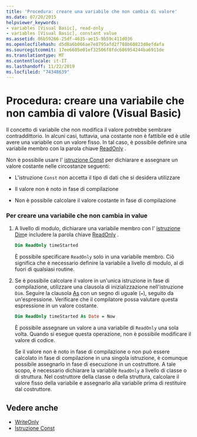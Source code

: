 ```yaml
---
title: 'Procedura: creare una variabile che non cambia di valore'
ms.date: 07/20/2015
helpviewer_keywords:
- variables [Visual Basic], read-only
- variables [Visual Basic], constant value
ms.assetid: 86b59266-25df-4635-ae15-9b59c411d036
ms.openlocfilehash: d5d8a6b066ae7e8795afd2f788b60823d8efdafa
ms.sourcegitcommit: 17ee6605e01ef32506f8fdc686954244ba6911de
ms.translationtype: MT
ms.contentlocale: it-IT
ms.lasthandoff: 11/22/2019
ms.locfileid: "74348639"
---
```

# <a name="how-to-create-a-variable-that-does-not-change-in-value-visual-basic"></a>Procedura: creare una variabile che non cambia di valore (Visual Basic)

Il concetto di variabile che non modifica il valore potrebbe sembrare contraddittorio. In alcuni casi, tuttavia, una costante non è fattibile ed è utile avere una variabile con un valore fisso. In tal caso, è possibile definire una variabile membro con la parola chiave [ReadOnly](../../../../visual-basic/language-reference/modifiers/readonly.md) .

Non è possibile usare l' [istruzione Const](../../../../visual-basic/language-reference/statements/const-statement.md) per dichiarare e assegnare un valore costante nelle circostanze seguenti:

- L'istruzione `Const` non accetta il tipo di dati che si desidera utilizzare

- Il valore non è noto in fase di compilazione

- Non è possibile calcolare il valore costante in fase di compilazione

### <a name="to-create-a-variable-that-does-not-change-in-value"></a>Per creare una variabile che non cambia in value

1. A livello di modulo, dichiarare una variabile membro con l' [istruzione Dim](../../../../visual-basic/language-reference/statements/dim-statement.md)e includere la parola chiave [ReadOnly](../../../../visual-basic/language-reference/modifiers/readonly.md) .

    ```vb
    Dim ReadOnly timeStarted
    ```

    È possibile specificare `ReadOnly` solo in una variabile membro. Ciò significa che è necessario definire la variabile a livello di modulo, al di fuori di qualsiasi routine.

2. Se è possibile calcolare il valore in un'unica istruzione in fase di compilazione, utilizzare una clausola di inizializzazione nell'istruzione `Dim`. Seguire la clausola [As](../../../../visual-basic/language-reference/statements/as-clause.md) con un segno di uguale (`=`), seguito da un'espressione. Verificare che il compilatore possa valutare questa espressione in un valore costante.

    ```vb
    Dim ReadOnly timeStarted As Date = Now
    ```

    È possibile assegnare un valore a una variabile di `ReadOnly` una sola volta. Quando si esegue questa operazione, non è possibile modificare il valore di codice.

    Se il valore non è noto in fase di compilazione o non può essere calcolato in fase di compilazione in una singola istruzione, è comunque possibile assegnarlo in fase di esecuzione in un costruttore. A tale scopo, è necessario dichiarare la variabile `ReadOnly` a livello di classe o di struttura. Nel costruttore della classe o della struttura, calcolare il valore fisso della variabile e assegnarlo alla variabile prima di restituire dal costruttore.

## <a name="see-also"></a>Vedere anche

- [WriteOnly](../../../../visual-basic/language-reference/modifiers/writeonly.md)
- [Istruzione Const](../../../../visual-basic/language-reference/statements/const-statement.md)
